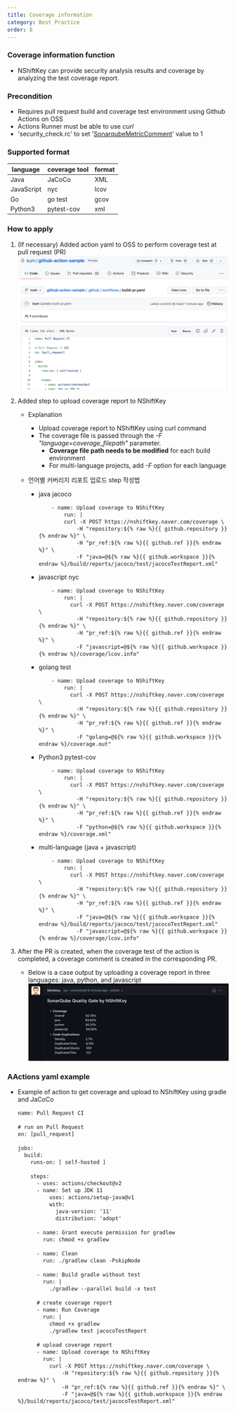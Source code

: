 ```yaml
---
title: Coverage information
category: Best Practice
order: 8
---
```


### Coverage information function
* NShiftKey can provide security analysis results and coverage by analyzing the test coverage report.

### Precondition
* Requires pull request build and coverage test environment using Github Actions on OSS
* Actions Runner must be able to use *curl*
* 'security_check.rc' to set '[SonarqubeMetricComment](https://github.com/pages/naver/nshiftkey-doc/4-best-practice/customize_settings/)' value to 1

### Supported format

language | coverage tool | format 
-- | -- | --
Java|JaCoCo | XML 
JavaScript| nyc | lcov
Go | go test | gcov
Python3 | pytest-cov | xml

### How to apply
1. (If necessary) Added action yaml to OSS to perform coverage test at pull request (PR)
    ![image](../../images/coverage_action.png)

2. Added step to upload coverage report to NShiftKey
    * Explanation
        - Upload coverage report to NShiftKey using curl command
        - The coverage file is passed through the *-F "language=coverage_filepath"* parameter.
            - <b>Coverage file path needs to be modified</b> for each build environment
            - For multi-language projects, add *-F* option for each language
            
    * 언어별 커버리지 리포트 업로드 step 작성법
        - java jacoco
            ```
                - name: Upload coverage to NShiftKey
                    run: |
                    curl -X POST https://nshiftkey.naver.com/coverage \
                        -H "repository:${% raw %}{{ github.repository }}{% endraw %}" \
                        -H "pr_ref:${% raw %}{{ github.ref }}{% endraw %}" \
                        -F "java=@${% raw %}{{ github.workspace }}{% endraw %}/build/reports/jacoco/test/jacocoTestReport.xml"
            ```

        - javascript nyc
            ```
                - name: Upload coverage to NShiftKey
                    run: |
                      curl -X POST https://nshiftkey.naver.com/coverage \
                        -H "repository:${% raw %}{{ github.repository }}{% endraw %}" \
                        -H "pr_ref:${% raw %}{{ github.ref }}{% endraw %}" \
                        -F "javascript=@${% raw %}{{ github.workspace }}{% endraw %}/coverage/lcov.info"
            ```

        - golang test
            ```
                - name: Upload coverage to NShiftKey
                    run: |
                      curl -X POST https://nshiftkey.naver.com/coverage \
                        -H "repository:${% raw %}{{ github.repository }}{% endraw %}" \
                        -H "pr_ref:${% raw %}{{ github.ref }}{% endraw %}" \
                        -F "golang=@${% raw %}{{ github.workspace }}{% endraw %}/coverage.out"
            ```

        - Python3 pytest-cov
            ```
                - name: Upload coverage to NShiftKey
                    run: |
                      curl -X POST https://nshiftkey.naver.com/coverage \
                        -H "repository:${% raw %}{{ github.repository }}{% endraw %}" \
                        -H "pr_ref:${% raw %}{{ github.ref }}{% endraw %}" \
                        -F "python=@${% raw %}{{ github.workspace }}{% endraw %}/coverage.xml"
            ```

        - multi-language (java + javascript)
            ```
                - name: Upload coverage to NShiftKey
                    run: |
                      curl -X POST https://nshiftkey.naver.com/coverage \
                        -H "repository:${% raw %}{{ github.repository }}{% endraw %}" \
                        -H "pr_ref:${% raw %}{{ github.ref }}{% endraw %}" \
                        -F "java=@${% raw %}{{ github.workspace }}{% endraw %}/build/reports/jacoco/test/jacocoTestReport.xml"
                        -F "javascript=@${% raw %}{{ github.workspace }}{% endraw %}/coverage/lcov.info"
            ```

3. After the PR is created, when the coverage test of the action is completed, a coverage comment is created in the corresponding PR.
    * Below is a case output by uploading a coverage report in three languages: java, python, and javascript
    ![image](../../images/coverage_report.png)

### AActions yaml example
* Example of action to get coverage and upload to NShiftKey using gradle and JaCoCo

    ```
    name: Pull Request CI

    # run on Pull Request
    on: [pull_request]

    jobs:
      build:
        runs-on: [ self-hosted ]

        steps:
          - uses: actions/checkout@v2
          - name: Set up JDK 11
              uses: actions/setup-java@v1
              with:
                java-version: '11'
                distribution: 'adopt'

          - name: Grant execute permission for gradlew
            run: chmod +x gradlew

          - name: Clean
            run: ./gradlew clean -PskipNode

          - name: Build gradle without test
            run: |
              ./gradlew --parallel build -x test

          # create coverage report
          - name: Run Coverage
            run: |
              chmod +x gradlew
              ./gradlew test jacocoTestReport

          # upload coverage report
          - name: Upload coverage to NShiftKey
            run: |
              curl -X POST https://nshiftkey.naver.com/coverage \
                  -H "repository:${% raw %}{{ github.repository }}{% endraw %}" \
                  -H "pr_ref:${% raw %}{{ github.ref }}{% endraw %}" \
                  -F "java=@${% raw %}{{ github.workspace }}{% endraw %}/build/reports/jacoco/test/jacocoTestReport.xml"
    ```
